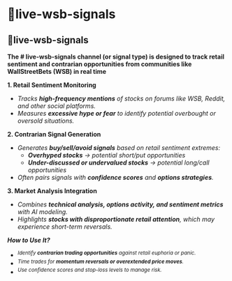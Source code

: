 # 🎲live-wsb-signals

## 🎲live-wsb-signals

**The # live-wsb-signals channel (or signal type) is designed to track retail sentiment and contrarian opportunities from communities like WallStreetBets (WSB) in real time**

**1. Retail Sentiment Monitoring**

* _Tracks **high-frequency mentions** of stocks on forums like WSB, Reddit, and other social platforms._
* _Measures **excessive hype or fear** to identify potential overbought or oversold situations._

**2. Contrarian Signal Generation**

* _Generates **buy/sell/avoid signals** based on retail sentiment extremes:_
  * _**Overhyped stocks** → potential short/put opportunities_
  * _**Under-discussed or undervalued stocks** → potential long/call opportunities_
* _Often pairs signals with **confidence scores** and **options strategies**._

**3. Market Analysis Integration**

* _Combines **technical analysis, options activity, and sentiment metrics** with AI modeling._
* _Highlights **stocks with disproportionate retail attention**, which may experience short-term reversals._

_**How to Use It?**_

* <sup>_Identify_</sup><sup>_&#x20;_</sup><sup>_**contrarian trading opportunities**_</sup><sup>_&#x20;_</sup><sup>_against retail euphoria or panic._</sup>
* <sup>_Time trades for_</sup><sup>_&#x20;_</sup><sup>_**momentum reversals or overextended price moves**_</sup><sup>_._</sup>
* <sup>_Use confidence scores and stop-loss levels to manage risk._</sup>
